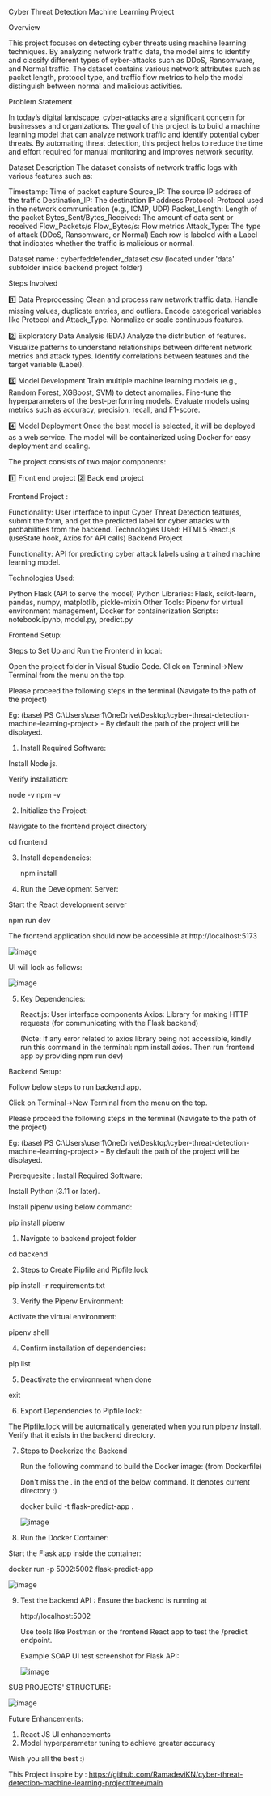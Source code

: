 Cyber Threat Detection Machine Learning Project

Overview

This project focuses on detecting cyber threats using machine learning techniques. By analyzing network traffic data, the model aims to identify and classify different types of cyber-attacks such as DDoS, Ransomware, and Normal traffic. The dataset contains various network attributes such as packet length, protocol type, and traffic flow metrics to help the model distinguish between normal and malicious activities.

Problem Statement

In today’s digital landscape, cyber-attacks are a significant concern for businesses and organizations. The goal of this project is to build a machine learning model that can analyze network traffic and identify potential cyber threats. By automating threat detection, this project helps to reduce the time and effort required for manual monitoring and improves network security.

Dataset Description The dataset consists of network traffic logs with various features such as:

Timestamp: Time of packet capture 
Source_IP: The source IP address of the traffic 
Destination_IP: The destination IP address 
Protocol: Protocol used in the network communication (e.g., ICMP, UDP) 
Packet_Length: Length of the packet 
Bytes_Sent/Bytes_Received: The amount of data sent or received 
Flow_Packets/s
Flow_Bytes/s: 
Flow metrics Attack_Type: The type of attack (DDoS, Ransomware, or Normal) 
Each row is labeled with a Label that indicates whether the traffic is malicious or normal.

Dataset name : cyberfeddefender_dataset.csv (located under 'data' subfolder inside backend project folder)

Steps Involved 

1️⃣ Data Preprocessing Clean and process raw network traffic data. Handle missing values, duplicate entries, and outliers. Encode categorical variables like Protocol and Attack_Type. Normalize or scale continuous features.

2️⃣ Exploratory Data Analysis (EDA) Analyze the distribution of features. Visualize patterns to understand relationships between different network metrics and attack types. Identify correlations between features and the target variable (Label).

3️⃣ Model Development Train multiple machine learning models (e.g., Random Forest, XGBoost, SVM) to detect anomalies. Fine-tune the hyperparameters of the best-performing models. Evaluate models using metrics such as accuracy, precision, recall, and F1-score.

4️⃣ Model Deployment Once the best model is selected, it will be deployed as a web service. The model will be containerized using Docker for easy deployment and scaling.

The project consists of two major components:

  1️⃣ Front end project
  2️⃣ Back end project

Frontend Project :

Functionality: User interface to input Cyber Threat Detection features, submit the form, and get the predicted label for cyber attacks with probabilities from the backend.
Technologies Used:
HTML5
React.js (useState hook, Axios for API calls)
Backend Project

Functionality: API for predicting cyber attack labels using a trained machine learning model.

Technologies Used:

Python
Flask (API to serve the model)
Python Libraries: Flask, scikit-learn, pandas, numpy, matplotlib, pickle-mixin
Other Tools: Pipenv for virtual environment management, Docker for containerization
Scripts: notebook.ipynb, model.py, predict.py

Frontend Setup:

Steps to Set Up and Run the Frontend in local:

Open the project folder in Visual Studio Code.
Click on Terminal->New Terminal from the menu on the top.

Please proceed the following steps in the terminal (Navigate to the path of the project)

Eg: (base) PS C:\Users\user1\OneDrive\Desktop\cyber-threat-detection-machine-learning-project> - By default the path of the project will be displayed.

1. Install Required Software:

Install Node.js.

Verify installation:

  node -v
  npm -v

2. Initialize the Project:

  Navigate to the frontend project directory

  cd frontend

3. Install dependencies:

   npm install

4. Run the Development Server:

  Start the React development server

  npm run dev

  The frontend application should now be accessible at http://localhost:5173

  ![image](https://github.com/user-attachments/assets/2980d05e-dc60-4763-8369-36540dd134a6)

  UI will look as follows:

  ![image](https://github.com/user-attachments/assets/9b875238-2d14-4fe3-a629-70c2945ee748)


5. Key Dependencies:

   React.js: User interface components
   Axios: Library for making HTTP requests (for communicating with the Flask backend)

   (Note: If any error related to axios library being not accessible, kindly run this command in the terminal:  npm install axios. Then run frontend app by providing npm run dev)

Backend Setup:

Follow below steps to run backend app.

Click on Terminal->New Terminal from the menu on the top.

Please proceed the following steps in the terminal (Navigate to the path of the project)

Eg: (base) PS C:\Users\user1\OneDrive\Desktop\cyber-threat-detection-machine-learning-project> - By default the path of the project will be displayed.

Prerequesite : Install Required Software:

  Install Python (3.11 or later).

  Install pipenv using below command:

  pip install pipenv
       
1. Navigate to backend project folder

  cd backend

2. Steps to Create Pipfile and Pipfile.lock

  pip install -r requirements.txt

3. Verify the Pipenv Environment:

  Activate the virtual environment:

  pipenv shell

4. Confirm installation of dependencies:

  pip list

5. Deactivate the environment when done

  exit

6. Export Dependencies to Pipfile.lock:

The Pipfile.lock will be automatically generated when you run pipenv install.
Verify that it exists in the backend directory.

7. Steps to Dockerize the Backend

   Run the following command to build the Docker image: (from Dockerfile)

   Don't miss the . in the end of the below command. It denotes current directory :)

   docker build -t flask-predict-app .

   ![image](https://github.com/user-attachments/assets/5a9d6735-6cf9-4ac8-aa27-5f23303ae2ca)


9. Run the Docker Container:
   
  Start the Flask app inside the container:

  docker run -p 5002:5002 flask-predict-app

  ![image](https://github.com/user-attachments/assets/68088c08-fe2f-462f-8667-7a2888e93ad8)


9. Test the backend API : Ensure the backend is running at

    http://localhost:5002

   Use tools like Postman or the frontend React app to test the /predict endpoint.

   Example SOAP UI test screenshot for Flask API:

   ![image](https://github.com/user-attachments/assets/c7b448b6-8920-4d30-b018-8e69e6d2d999)


SUB PROJECTS' STRUCTURE:

  ![image](https://github.com/user-attachments/assets/1cbdd7b2-d7d4-447e-8c82-afdf98e65ebe)


Future Enhancements:

1. React JS UI enhancements
2. Model hyperparameter tuning to achieve greater accuracy

Wish you all the best :)

This Project inspire by : https://github.com/RamadeviKN/cyber-threat-detection-machine-learning-project/tree/main


    





